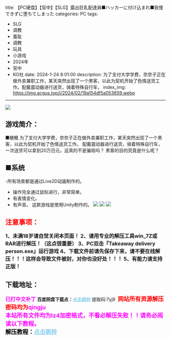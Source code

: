 title: 【PC硬盘】【官中】【SLG】露出巨乳配達員■ハッカーに付け込まれ■我慢できずに堕ちてしまった
categories: PC
tags:
- SLG
- 调教
- 羞耻
- 调教
- 玩具
- 小游戏
- 2024年
- 官中
- KO社
date: 2024-1-24 8:01:00
description: 为了支付大学学费，奈奈子正在做外卖兼职工作，某天突然出现了一个黑客，以此为契机开始了色情送货工作。配戴震动器进行送货，骑着特殊自行车，
index_img: https://img.acgus.top/i/2024/02/19a154df5a053659.webp
---
![](https://img.acgus.top/i/2024/02/19a154df5a053659.webp)
## 游戏简介：
■梗概
为了支付大学学费，奈奈子正在做外卖兼职工作，某天突然出现了一个黑客，以此为契机开始了色情送货工作。
配戴震动器进行送货，骑着特殊自行车，
一次送货可以拿到20万日元，这真的不是骗局吗？
黑客的目的究竟是什么呢？

■系统
-------------------------
-所有场景都是通过Live2D动画制作的。
- 操作完全通过鼠标进行，非常简单。
- 有表情变化。
- 有声音。
这款游戏是使用Unity制作的。
![](https://img.acgus.top/i/2024/02/54a658a63a053707.webp)
![](https://img.acgus.top/i/2024/02/06d4d41bf3053704.webp)
![](https://img.acgus.top/i/2024/02/c5eb8e04de053702.webp)





## <font color=#FF0000 >注意事项：</font>
<font size=3><b>1、未满18岁请自觉关闭本页面！
2、请用专业的解压工具win_7Z或RAR进行解压！（这点很重要）
3、PC双击『Takeaway delivery person.exe』运行游戏
4、下载文件前请先保存下来，请不要在线解压！！！这样会导致文件被封，对你也没好处！！！
5、有能力请支持正版！</b></font>

## 下载地址：
<font color=#FF00FF size=3><b>已打中文补丁</b></font>
<b>百度网盘下载点：</b><a href="https://pan.baidu.com/s/1kssXcCOm9bUkg_8EwbV6yg?pwd=7yj9" style="color: #87CEEB;"><b>点击跳转</b></a> 提取码:7yj9
<a style="padding: 0" href="https://post.qingju.org/AD/"><img style="max-width:100%" src="https://img.acgus.top/i/2024/07/478f689b8021d8d499ab43d21acf137a.gif" alt=""></a>
<b><font color=#FF0000 size=4>网站所有资源解压密码均为</b></font><b><font color=#FF00FF size=4>qingju</font><font color=#FF0000 ></font></b><br><b><font color=#FF00FF size=4>本站所有文件均为lz4加密格式，不看必解压失败！！请务必阅读以下教程。</b></font><br><b><font color=#000 size=4>解压教程：</b><a href="https://post.qingju.org/tutorial/000/" style="color: #87CEEB;"><b>点击跳转</b></a>